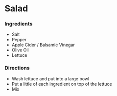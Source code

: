 # Salad

### Ingredients
* Salt
* Pepper
* Apple Cider / Balsamic Vinegar
* Olive Oil
* Lettuce

### Directions
* Wash lettuce and put into a large bowl
* Put a little of each ingredient on top of the lettuce
* Mix
